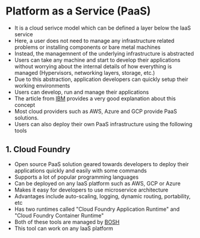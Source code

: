 # Platform as a Service (PaaS)
- It is a cloud serivce model which can be defined a layer below the IaaS service
- Here, a user does not need to manage any infrastructure related problems or installing components or bare metal machines
- Instead, the managemnent of the underlying infrastructure is abstracted
- Users can take any machine and start to develop their applications without worrying about the internal details of how everything is managed (Hypervisors, networking layers, storage, etc.)
- Due to this abstraction, application developers can quickly setup their working environments
- Users can develop, run and manage their applications
- The article from [IBM](https://www.ibm.com/cloud/learn/paas) provides a very good explanation about this concept
- Most cloud providers such as AWS, Azure and GCP provide PaaS solutions.
- Users can also deploy their own PaaS infrastructure using the following tools

## 1. Cloud Foundry
- Open source PaaS solution geared towards developers to deploy their applications quickly and easily with some commands
- Supports a lot of popular programming languages
- Can be deployed on any IaaS platform such as AWS, GCP or Azure
- Makes it easy for developers to use microservice architecture
- Advantages include auto-scaling, logging, dynamic routing, portability, etc
- Has two runtimes called "Cloud Foundry Application Runtime" and "Cloud Foundry Container Runtime"
- Both of these tools are managed by [BOSH](https://bosh.io/docs/)
- This tool can work on any IaaS platform
